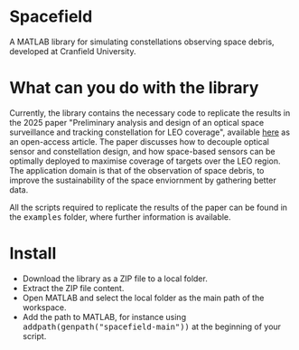 # Spacefield
A MATLAB library for simulating constellations observing space debris, developed at Cranfield University.

# What can you do with the library
Currently, the library contains the necessary code to replicate the results in the 2025 paper "Preliminary analysis and design of an optical space surveillance and tracking constellation for LEO coverage", available [here](https://doi.org/10.1016/j.actaastro.2025.02.019) as an open-access article. The paper discusses how to decouple optical sensor and constellation design, and how space-based sensors can be optimally deployed to maximise coverage of targets over the LEO region. The application domain is that of the observation of space debris, to improve the sustainability of the space enviornment by gathering better data.

All the scripts required to replicate the results of the paper can be found in the <kbd>examples</kbd> folder, where further information is available.

# Install
- Download the library as a ZIP file to a local folder.
- Extract the ZIP file content.
- Open MATLAB and select the local folder as the main path of the workspace.
- Add the path to MATLAB, for instance using <kbd>addpath(genpath("spacefield-main"))</kbd> at the beginning of your script.
